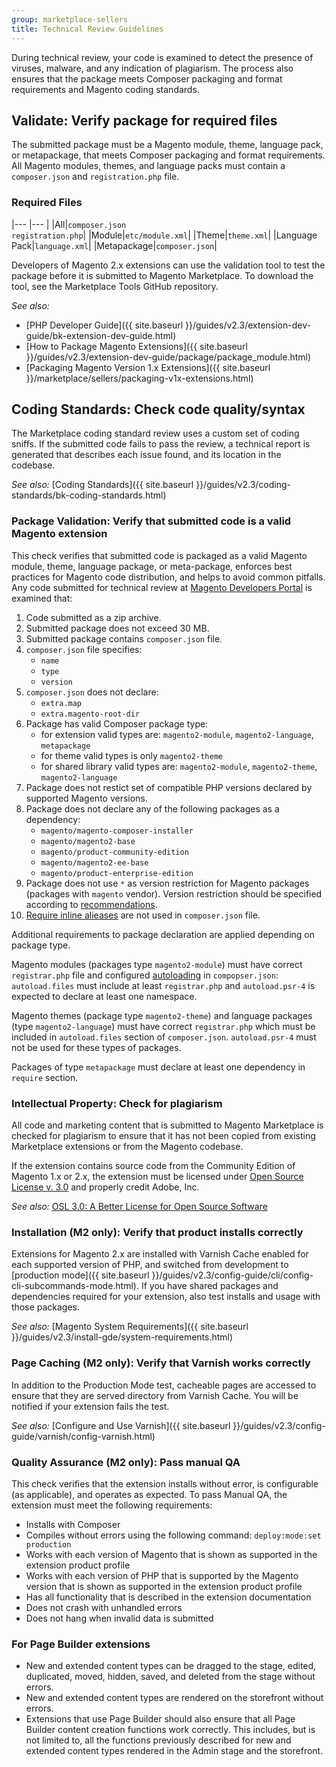 ```yaml
---
group: marketplace-sellers
title: Technical Review Guidelines
---
```


During technical review, your code is examined to detect the presence of viruses, malware, and any indication of plagiarism. The process also ensures that the package meets Composer packaging and format requirements and Magento coding standards.

## Validate: Verify package for required files

The submitted package must be a Magento module, theme, language pack, or metapackage, that meets Composer packaging and format requirements. All Magento modules, themes, and language packs must contain a `composer.json` and `registration.php` file.

### Required Files

|--- |--- |
|All|`composer.json` <br/>`registration.php`|
|Module|`etc/module.xml`|
|Theme|`theme.xml`|
|Language Pack|`language.xml`|
|Metapackage|`composer.json`|

Developers of Magento 2.x extensions can use the validation tool to test the package before it is submitted to Magento Marketplace. To download the tool, see the Marketplace Tools GitHub repository.

_See also:_

-  [PHP Developer Guide]({{ site.baseurl }}/guides/v2.3/extension-dev-guide/bk-extension-dev-guide.html)
-  [How to Package Magento Extensions]({{ site.baseurl }}/guides/v2.3/extension-dev-guide/package/package_module.html)
-  [Packaging Magento Version 1.x Extensions]({{ site.baseurl }}/marketplace/sellers/packaging-v1x-extensions.html)

## Coding Standards: Check code quality/syntax

The Marketplace coding standard review uses a custom set of coding sniffs. If the submitted code fails to pass the review, a technical report is generated that describes each issue found, and its location in the codebase.

_See also:_ [Coding Standards]({{ site.baseurl }}/guides/v2.3/coding-standards/bk-coding-standards.html)

### Package Validation: Verify that submitted code is a valid Magento extension

This check verifies that submitted code is packaged as a valid Magento module, theme, language package, or meta-package, enforces best practices for Magento code distribution, and helps to avoid common pitfalls. Any code submitted for technical review at [Magento Developers Portal](https://developer.magento.com/) is examined that:

1. Code submitted as a zip archive.
1. Submitted package does not exceed 30 MB.
1. Submitted package contains `composer.json` file.
1. `composer.json` file specifies:
   -  `name`
   -  `type`
   -  `version`
1. `composer.json` does not declare:
   -  `extra.map`
   -  `extra.magento-root-dir`
1. Package has valid Composer package type:
   -  for extension valid types are: `magento2-module`, `magento2-language`, `metapackage`
   -  for theme valid types is only `magento2-theme`
   -  for shared library valid types are: `magento2-module`, `magento2-theme`, `magento2-language`
1. Package does not restict set of compatible PHP versions declared by supported Magento versions.
1. Package does not declare any of the following packages as a dependency:
   -  `magento/magento-composer-installer`
   -  `magento/magento2-base`
   -  `magento/product-community-edition`
   -  `magento/magento2-ee-base`
   -  `magento/product-enterprise-edition`
1. Package does not use `*` as version restriction for Magento packages (packages with `magento` vendor). Version restriction should be specified according to [recommendations](https://devdocs.magento.com/guides/v2.3/extension-dev-guide/versioning/dependencies.html?itm_source=devdocs&itm_medium=quick_search&itm_campaign=federated_search&itm_term=versio#determine-module-dependency).
1. [Require inline alieases](https://getcomposer.org/doc/articles/aliases.md#require-inline-alias) are not used in `composer.json` file.

Additional requirements to package declaration are applied depending on package type.

Magento modules (packages type `magento2-module`) must have correct `registrar.php` file and configured [autoloading](https://getcomposer.org/doc/04-schema.md#autoload) in `compopser.json`: `autoload.files` must include at least `registrar.php` and `autoload.psr-4` is expected to declare at least one namespace.

Magento themes (package type `magento2-theme`) and language packages (type `magento2-language`) must have correct `registrar.php` which must be included in `autoload.files` section of `composer.json`. `autoload.psr-4` must not be used for these types of packages.

Packages of type `metapackage` must declare at least one dependency in `require` section.

### Intellectual Property: Check for plagiarism

All code and marketing content that is submitted to Magento Marketplace is checked for plagiarism to ensure that it has not been copied from existing Marketplace extensions or from the Magento codebase.

If the extension contains source code from the Community Edition of Magento 1.x or 2.x, the extension must be licensed under [Open Source License v. 3.0][3] and properly credit Adobe, Inc.

_See also:_ [OSL 3.0: A Better License for Open Source Software][4]

### Installation (M2 only): Verify that product installs correctly

Extensions for Magento 2.x are installed with Varnish Cache enabled for each supported version of PHP, and switched from development to [production mode]({{ site.baseurl }}/guides/v2.3/config-guide/cli/config-cli-subcommands-mode.html). If you have shared packages and dependencies required for your extension, also test installs and usage with those packages.

_See also:_ [Magento System Requirements]({{ site.baseurl }}/guides/v2.3/install-gde/system-requirements.html)

### Page Caching (M2 only): Verify that Varnish works correctly

In addition to the Production Mode test, cacheable pages are accessed to ensure that they are served directory from Varnish Cache. You will be notified if your extension fails the test.

_See also:_ [Configure and Use Varnish]({{ site.baseurl }}/guides/v2.3/config-guide/varnish/config-varnish.html)

### Quality Assurance (M2 only): Pass manual QA

This check verifies that the extension installs without error, is configurable (as applicable), and operates as expected. To pass Manual QA, the extension must meet the following requirements:

-  Installs with Composer
-  Compiles without errors using the following command: `deploy:mode:set production`
-  Works with each version of Magento that is shown as supported in the extension product profile
-  Works with each version of PHP that is supported by the Magento version that is shown as supported in the extension product profile
-  Has all functionality that is described in the extension documentation
-  Does not crash with unhandled errors
-  Does not hang when invalid data is submitted

### For Page Builder extensions

-  New and extended content types can be dragged to the stage, edited, duplicated, moved, hidden, saved, and deleted from the stage without errors.
-  New and extended content types are rendered on the storefront without errors.
-  Extensions that use Page Builder should also ensure that all Page Builder content creation functions work correctly. This includes, but is not limited to, all the functions previously described for new and extended content types rendered in the Admin stage and the storefront.

[3]: https://opensource.org/licenses/OSL-3.0
[4]: http://rosenlaw.com/OSL3.0-explained.htm
